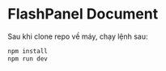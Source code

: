 # FlashPanel Document

Sau khi clone repo về máy, chạy lệnh sau:

```bash
npm install
npm run dev
```
